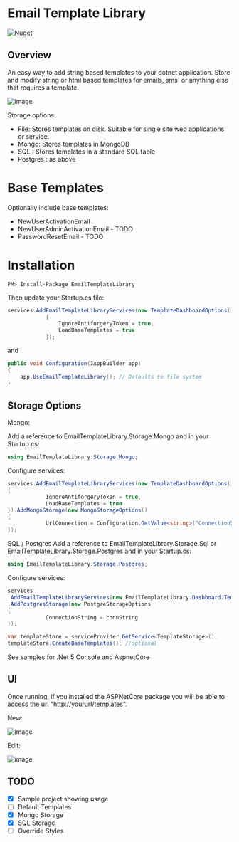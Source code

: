 # Email Template Library

[![Nuget](https://github.com/saliehendricks/EmailTemplateLibrary/actions/workflows/publish.yml/badge.svg)](https://github.com/saliehendricks/EmailTemplateLibrary/actions/workflows/publish.yml)

## Overview
An easy way to add string based templates to your dotnet application. Store and modify string or html based templates for emails, sms' or anything else that requires a template.

![image](https://user-images.githubusercontent.com/1830594/120047159-35d59200-c014-11eb-9448-88244a623027.png)

Storage options:
- File: Stores templates on disk. Suitable for single site web applications or service.
- Mongo: Stores templates in MongoDB
- SQL : Stores templates in a standard SQL table
- Postgres : as above

# Base Templates
Optionally include base templates:
- NewUserActivationEmail
- NewUserAdminActivationEmail - TODO
- PasswordResetEmail - TODO

# Installation

```
PM> Install-Package EmailTemplateLibrary
```
Then update your Startup.cs file:

```cs
services.AddEmailTemplateLibraryServices(new TemplateDashboardOptions()
            {
                IgnoreAntiforgeryToken = true,
                LoadBaseTemplates = true
            });
```
and
```cs         
public void Configuration(IAppBuilder app)
{
    app.UseEmailTemplateLibrary(); // Defaults to file system
}
```

## Storage Options

Mongo:

Add a reference to EmailTemplateLibrary.Storage.Mongo and in your Startup.cs:
```cs
using EmailTemplateLibrary.Storage.Mongo;
```
Configure services:
```cs
services.AddEmailTemplateLibraryServices(new TemplateDashboardOptions()
{
            IgnoreAntiforgeryToken = true,
            LoadBaseTemplates = true
}).AddMongoStorage(new MongoStorageOptions()
{
            UrlConnection = Configuration.GetValue<string>("ConnectionStrings.MainConnection")
});
```

SQL / Postgres
Add a reference to EmailTemplateLibrary.Storage.Sql or EmailTemplateLibrary.Storage.Postgres and in your Startup.cs:

```cs
using EmailTemplateLibrary.Storage.Postgres;
```
Configure services:
```cs
services
.AddEmailTemplateLibraryServices(new EmailTemplateLibrary.Dashboard.TemplateDashboardOptions())
.AddPostgresStorage(new PostgreStorageOptions
{
            ConnectionString = connString
});

var templateStore = serviceProvider.GetService<TemplateStorage>();			
templateStore.CreateBaseTemplates(); //optional

```
See samples for .Net 5 Console and AspnetCore

## UI

Once running, if you installed the ASPNetCore package you will be able to access the url "http://yoururl/templates".

New:

![image](https://user-images.githubusercontent.com/1830594/136530424-744e18b6-5f02-4dd5-8b72-1d15b9a67c93.png)

Edit:

![image](https://user-images.githubusercontent.com/1830594/136530304-4567620b-e367-453b-8730-e48002f129e6.png)


## TODO
- [X] Sample project showing usage
- [ ] Default Templates
- [X] Mongo Storage
- [X] SQL Storage
- [ ] Override Styles
